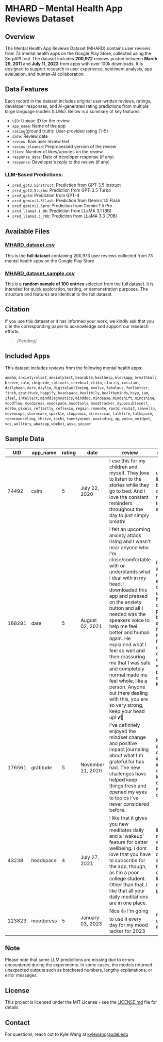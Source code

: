 # MHARD – Mental Health App Reviews Dataset

## Overview  
The Mental Health App Reviews Dataset (MHARD) contains user reviews from 73 mental health apps on the Google Play Store, collected using the SerpAPI tool. The dataset includes **200,972** reviews posted between **March 29, 2011** and **July 11, 2023** from apps with over 100k downloads. It is designed to support research in user experience, sentiment analysis, app evaluation, and human-AI collaboration.

## Data Features  
Each record in the dataset includes original user-written reviews, ratings, developer responses, and AI-generated rating predictions from multiple large language models (LLMs). Below is a summary of key features:

- `UID`: Unique ID for the review  
- `app_name`: Name of the app  
- `rating`(ground truth): User-provided rating (1–5)
- `date`: Review date  
- `review`: Raw user review text  
- `review_cleaned`: Preprocessed version of the review  
- `likes`: Number of likes/upvotes on the review  
- `response_date`: Date of developer response (if any)  
- `response`: Developer's reply to the review (if any)  

### LLM-Based Predictions:
- `pred_gpt3.5instruct`: Prediction from GPT-3.5 Instruct  
- `pred_gpt3.5turbo`: Prediction from GPT-3.5 Turbo  
- `pred_gpt4`: Prediction from GPT-4  
- `pred_gemini1.5flash`: Prediction from Gemini 1.5 Flash  
- `pred_gemini1.5pro`: Prediction from Gemini 1.5 Pro  
- `pred_llama3.1_8b`: Prediction from LLaMA 3.1 (8B)  
- `pred_llama3.3_70b`: Prediction from LLaMA 3.3 (70B)  

## Available Files

### [MHARD_dataset.csv](./MHARD_dataset.csv)  
This is the **full dataset** containing 200,973 user reviews collected from 73 mental health apps on the Google Play Store

### [MHARD_dataset_sample.csv](./MHARD_dataset_sample.csv)  
This is a **random sample of 100 entries** selected from the full dataset. It is intended for quick exploration, testing, or demonstration purposes. The structure and features are identical to the full dataset.

## Citation  
If you use this dataset or it has informed your work, we kindly ask that you cite the corresponding paper to acknowledge and support our research efforts.

> *[Pending]*




## Included Apps

This dataset includes reviews from the following mental health apps:

`amaha`, `anxietyrelief`, `anxietytest`, `bearable`, `besthelp`, `blockapp`, `breathball`, `breeze`, `calm`, `cbtguide`, `cbttools`, `cerebral`, `chiku`, `clarity`, `constant`, `dailybean`, `dare`, `daylio`, `digitalwellbeing`, `evolve`, `fabulous`, `feelbetter`, `finch`, `gratitude`, `happify`, `headspace`, `healthily`, `healthyminds`, `heyy`, `iam`, `ifeel`, `intellect`, `minddiagnostics`, `minddoc`, `mindease`, `mindshift`, `mindshine`, `moodflow`, `moodpress`, `moodspace`, `moodtools`, `moodtracker`, `mypossibleself`, `norbu`, `pixels`, `reflectly`, `reflexio`, `regain`, `remente`, `rootd`, `roubit`, `sanvello`, `sevencups`, `sharecare`, `sparkle`, `stoppanic`, `stressscan`, `talklife`, `talkspace`, `teencounseling`, `thrive`, `tochi`, `twentyninek`, `unwinding`, `up`, `voice`, `voidpet`, `vos`, `welltory`, `whatsup`, `woebot`, `wysa`, `youper`

## Sample Data  

|UID|app\_name|rating|date|review|review\_cleaned|likes|response\_date|response|pred\_gpt3\.5instruct|pred\_gpt3\.5turbo|pred\_gpt4|pred\_gemini1\.5flash|pred\_gemini1\.5pro|pred\_llama3\.1\_8b|pred\_llama3\.3\_70b|
|---|---|---|---|---|---|---|---|---|---|---|---|---|---|---|---|
|74492|calm|5|July 22, 2020|I use this for my children and myself\. They love to listen to the stories while they go to bed\. And I love the constant reminders throughout the day to just simply breath\!|use child love listen story go bed love constant reminder throughout day simply breath|0|NaN|NaN|5|5|5|4|5|5|5|
|168281|dare|5|August 02, 2021|I felt an upcoming anxiety attack rising and I wasn't near anyone who I'm close/comfortable with or understands what I deal with in my head\. I downloaded this app and pressed on the anxiety button and all I needed was the speakers voice to help me feel better and human again\. He explained what I feel so well and then reassuring me that I was safe and completely normal made me feel whole, like a person\. Anyone out there dealing with this, you are so very strong, keep your head up\! 💕🙌|felt upcoming anxiety attack rising wasnt near anyone im closecomfortable understands deal head downloaded app pressed anxiety button needed speaker voice help feel better human explained feel well reassuring safe completely normal made feel whole like person anyone dealing strong keep head|8|August 02, 2021|Thank you so much for your review, Diana\! It really helps us to keep going and delivering the best\. Please recommend our app to your friends, and don’t hesitate to shoot us a note at support@dareresponse\.com if you have any questions\. We would love to hear from you\!|5|5|5|5|5|5|5|
|176561|gratitude|5|November 21, 2020|I've definitely enjoyed the mindset change and positive impact journaling about what I'm grateful for has had\. The new challenges have helped keep things fresh and opened my eyes to topics I've never considered before\.|ive definitely enjoyed mindset change positive impact journaling im grateful new challenge helped keep thing fresh opened eye topic ive never considered|0|December 29, 2020|Hey Erin, thank you for the 5 stars\! We're happy to know that you love the app :\) So glad that Gratitude brings a pleasant experience to you\. Thank you for being a part of this\. We send our best wishes\. Have a great day\!|5|5|5|5|5|5|5|
|43238|headspace|4|July 27, 2021|I like that it gives you new meditates daily and a 'wakeup' feature for better wellbeing\. I dont love that you have to subscribe for the app, though, as I'm a poor college student\. Other than that, I like that all your daily meditations are in one place\.|like give new meditates daily wakeup feature better wellbeing dont love subscribe app though im poor college student like daily meditation one place|1|NaN|NaN|4|4|4|4|4|4|4|
|123823|moodpress|5|January 03, 2023|Nice 👍 I'm going to use it every day for my mood tacker for 2023|nice im going use every day mood tacker|0|NaN|NaN|5|5|5|4|5|5|5|



## Note

Please note that some LLM predictions are missing due to errors encountered during the experiments. In some cases, the models returned unexpected outputs such as bracketed numbers, lengthy explanations, or error messages.

## License  
This project is licensed under the MIT License - see the [LICENSE.md](./LICENSE.md)  file for details

## Contact  
For questions, reach out to Kyle Wang at kylewang@udel.edu
